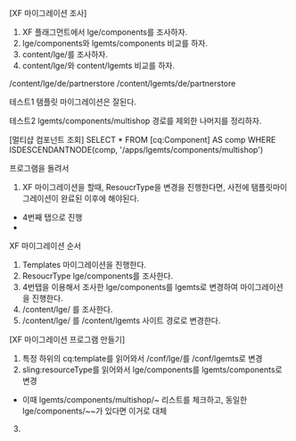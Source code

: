 
[XF 마이그레이션 조사]
1. XF 플래그먼트에서 lge/components를 조사하자.
2. lge/components와  lgemts/components 비교를 하자.
3. content/lge/를 조사하자.
4. content/lge/와  content/lgemts 비교를 하자.

/content/lge/de/partnerstore
/content/lgemts/de/partnerstore


테스트1
탬플릿 마이그레이션은 잘된다.

테스트2
lgemts/components/multishop 경로를 제외한 나머지를 정리하자.


[멀티샵 컴포넌트 조회]
SELECT * FROM [cq:Component] AS comp
WHERE ISDESCENDANTNODE(comp, '/apps/lgemts/components/multishop')


프로그램을 돌려서   


1. XF 마이그레이션을 할때, ResoucrType을 변경을 진행한다면, 사전에 탬플릿마이그레이션이 완료된 이후에 해야된다.
 - 4번째 탭으로 진행
 - 
XF 마이그레이션 순서
1. Templates 마이그레이션을 진행한다.
2. ResoucrType lge/components를 조사한다.
3. 4번탭을 이용해서 조사한 lge/components를 lgemts로 변경하여 마이그레이션을 진행한다.
4. /content/lge/ 를 조사한다.
5. /content/lge/ 를 /content/lgemts 사이트 경로로 변경한다.




[XF 마이그레이션 프로그램 만들기]
1. 특정 하위의 cq:template를 읽어와서 /conf/lge/를 /conf/lgemts로 변경
2. sling:resourceType를 읽어와서 lge/components를 lgemts/components로 변경
 - 이때 lgemts/components/multishop/~ 리스트를 체크하고, 동일한 lge/components/~~가 있다면 이거로 대체
3. 




